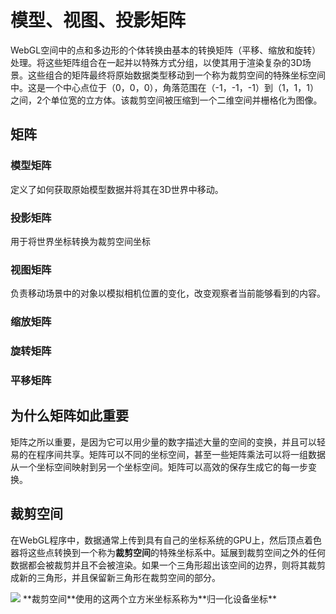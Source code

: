 # 模型、视图、投影矩阵
WebGL空间中的点和多边形的个体转换由基本的转换矩阵（平移、缩放和旋转）处理。将这些矩阵组合在一起并以特殊方式分组，以使其用于渲染复杂的3D场景。这些组合的矩阵最终将原始数据类型移动到一个称为裁剪空间的特殊坐标空间中。这是一个中心点位于（0，0，0），角落范围在（-1，-1，-1）到（1，1，1）之间，2个单位宽的立方体。该裁剪空间被压缩到一个二维空间并栅格化为图像。

## 矩阵
### 模型矩阵
定义了如何获取原始模型数据并将其在3D世界中移动。
### 投影矩阵
用于将世界坐标转换为裁剪空间坐标
### 视图矩阵
负责移动场景中的对象以模拟相机位置的变化，改变观察者当前能够看到的内容。
### 缩放矩阵

### 旋转矩阵

### 平移矩阵

## 为什么矩阵如此重要
矩阵之所以重要，是因为它可以用少量的数字描述大量的空间的变换，并且可以轻易的在程序间共享。矩阵可以不同的坐标空间，甚至一些矩阵乘法可以将一组数据从一个坐标空间映射到另一个坐标空间。矩阵可以高效的保存生成它的每一步变换。



## 裁剪空间
在WebGL程序中，数据通常上传到具有自己的坐标系统的GPU上，然后顶点着色器将这些点转换到一个称为**裁剪空间**的特殊坐标系中。延展到裁剪空间之外的任何数据都会被裁剪并且不会被渲染。如果一个三角形超出该空间的边界，则将其裁剪成新的三角形，并且保留新三角形在裁剪空间的部分。

<image src="/public/images/clip_space_graph.svg" />
**裁剪空间**使用的这两个立方米坐标系称为**归一化设备坐标**